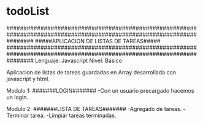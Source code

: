 # todoList

########################################################################################################################
#####APLICACION DE LISTAS DE TAREAS#####
########################################################################################################################
Lenguaje: Javascript
Nivel: Basico

Aplicacion de listas de tareas guardadas en Array desarrollada con javascript y html.

Modulo 1: #######LOGIN#######
-Con un usuario precargado hacemos un login.

Modulo 2: #######LISTA DE TAREAS#######
-Agregado de tareas.
-Terminar tarea.
-Limpiar tareas terminadas.
